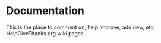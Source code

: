 Documentation
=============

This is the place to comment on, help improve, add new, etc. HelpGiveThanks.org wiki pages.
